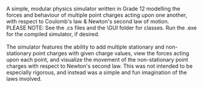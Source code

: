 A simple, modular physics simulator written in Grade 12 modelling the forces and behaviour of multiple point charges acting upon one another, with respect to Coulomb's law & Newton's second law of motion.\
PLEASE NOTE: See the .cs files and the \GUI folder for classes. Run the .exe for the compiled simulator, if desired.\
\
The simulator features the ability to add multiple stationary and non-stationary point charges with given charge values, view the forces acting upon each point, and visualize the movement of the non-stationary point charges with respect to Newton's second law. This was not intended to be especially rigorous, and instead was a simple and fun imagination of the laws involved.
